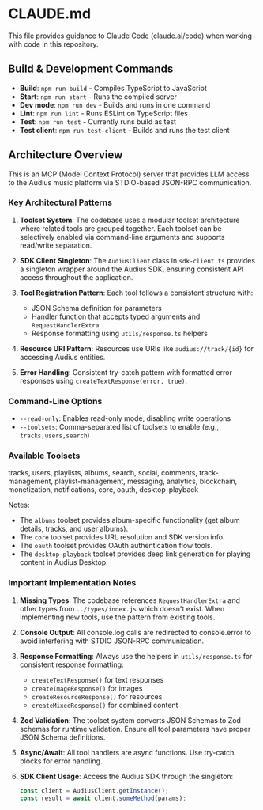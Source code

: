 # CLAUDE.md

This file provides guidance to Claude Code (claude.ai/code) when working with code in this repository.

## Build & Development Commands

- **Build**: `npm run build` - Compiles TypeScript to JavaScript
- **Start**: `npm run start` - Runs the compiled server
- **Dev mode**: `npm run dev` - Builds and runs in one command
- **Lint**: `npm run lint` - Runs ESLint on TypeScript files
- **Test**: `npm run test` - Currently runs build as test
- **Test client**: `npm run test-client` - Builds and runs the test client

## Architecture Overview

This is an MCP (Model Context Protocol) server that provides LLM access to the Audius music platform via STDIO-based JSON-RPC communication.

### Key Architectural Patterns

1. **Toolset System**: The codebase uses a modular toolset architecture where related tools are grouped together. Each toolset can be selectively enabled via command-line arguments and supports read/write separation.

2. **SDK Client Singleton**: The `AudiusClient` class in `sdk-client.ts` provides a singleton wrapper around the Audius SDK, ensuring consistent API access throughout the application.

3. **Tool Registration Pattern**: Each tool follows a consistent structure with:
   - JSON Schema definition for parameters
   - Handler function that accepts typed arguments and `RequestHandlerExtra`
   - Response formatting using `utils/response.ts` helpers

4. **Resource URI Pattern**: Resources use URIs like `audius://track/{id}` for accessing Audius entities.

5. **Error Handling**: Consistent try-catch pattern with formatted error responses using `createTextResponse(error, true)`.

### Command-Line Options

- `--read-only`: Enables read-only mode, disabling write operations
- `--toolsets`: Comma-separated list of toolsets to enable (e.g., `tracks,users,search`)

### Available Toolsets

tracks, users, playlists, albums, search, social, comments, track-management, playlist-management, messaging, analytics, blockchain, monetization, notifications, core, oauth, desktop-playback

Notes:
- The `albums` toolset provides album-specific functionality (get album details, tracks, and user albums).
- The `core` toolset provides URL resolution and SDK version info.
- The `oauth` toolset provides OAuth authentication flow tools.
- The `desktop-playback` toolset provides deep link generation for playing content in Audius Desktop.

### Important Implementation Notes

1. **Missing Types**: The codebase references `RequestHandlerExtra` and other types from `../types/index.js` which doesn't exist. When implementing new tools, use the pattern from existing tools.

2. **Console Output**: All console.log calls are redirected to console.error to avoid interfering with STDIO JSON-RPC communication.

3. **Response Formatting**: Always use the helpers in `utils/response.ts` for consistent response formatting:
   - `createTextResponse()` for text responses
   - `createImageResponse()` for images
   - `createResourceResponse()` for resources
   - `createMixedResponse()` for combined content

4. **Zod Validation**: The toolset system converts JSON Schemas to Zod schemas for runtime validation. Ensure all tool parameters have proper JSON Schema definitions.

5. **Async/Await**: All tool handlers are async functions. Use try-catch blocks for error handling.

6. **SDK Client Usage**: Access the Audius SDK through the singleton:
   ```typescript
   const client = AudiusClient.getInstance();
   const result = await client.someMethod(params);
   ```